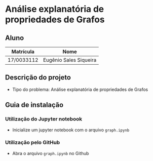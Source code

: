 # Análise explanatória de propriedades de Grafos

## Aluno  
| Matrícula | Nome |  
|-----------------------|---------------------|  
| 17/0033112 | Eugênio Sales Siqueira |  
  
## Descrição do projeto

* Tipo do problema: Análise explanatória de propriedades de Grafos

## Guia de instalação
### Utilização do Jupyter notebook
* Inicialize um jupyter notebook com o arquivo `graph.ipynb`

### Utilização pelo GitHub
* Abra o arquivo `graph.ipynb` no Github
